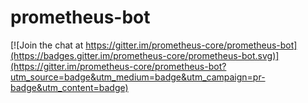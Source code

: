 # prometheus-bot

[![Join the chat at https://gitter.im/prometheus-core/prometheus-bot](https://badges.gitter.im/prometheus-core/prometheus-bot.svg)](https://gitter.im/prometheus-core/prometheus-bot?utm_source=badge&utm_medium=badge&utm_campaign=pr-badge&utm_content=badge)